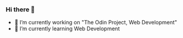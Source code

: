 ### Hi there 👋

- 🔭 I’m currently working on "The Odin Project, Web Development"
- 🌱 I’m currently learning Web Development
